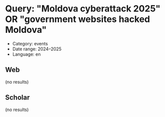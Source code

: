 # Query: "Moldova cyberattack 2025" OR "government websites hacked Moldova"
- Category: events
- Date range: 2024–2025
- Language: en

## Web

(no results)

## Scholar

(no results)


